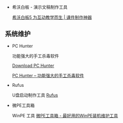 
* 希沃白板 - 演示文稿制作工具

    [希沃白板5 为互动教学而生 | 课件制作神器](http://easinote.seewo.com/ )

## 系统维护

* PC Hunter

    功能强大的手工杀毒软件

    [Download PC Hunter](https://www.bleepingcomputer.com/download/pc-hunter/ )

    [PC Hunter – 功能强大的手工杀毒软件](https://www.betaflare.com/1392.html )


* Rufus

    U盘启动制作工具 
    [Rufus](https://rufus.ie/ )

* 微PE工具箱

    WinPE 工具
    [微PE工具箱 - 最好用的WinPE装机维护工具](http://www.wepe.com.cn/ )


